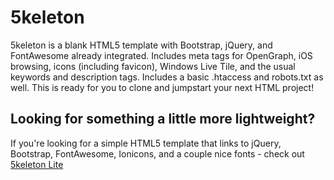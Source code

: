 5keleton
========

5keleton is a blank HTML5 template with Bootstrap, jQuery, and FontAwesome already integrated. Includes meta tags for OpenGraph, iOS browsing, icons (including favicon), Windows Live Tile, and the usual keywords and description tags. Includes a basic .htaccess and robots.txt as well. This is ready for you to clone and jumpstart your next HTML project!

## Looking for something a little more lightweight?

If you're looking for a simple HTML5 template that links to jQuery, Bootstrap, FontAwesome, Ionicons, and a couple nice fonts - check out [5keleton Lite](https://gist.github.com/tomhodgins/c09dd6f9485d77d14e55)
